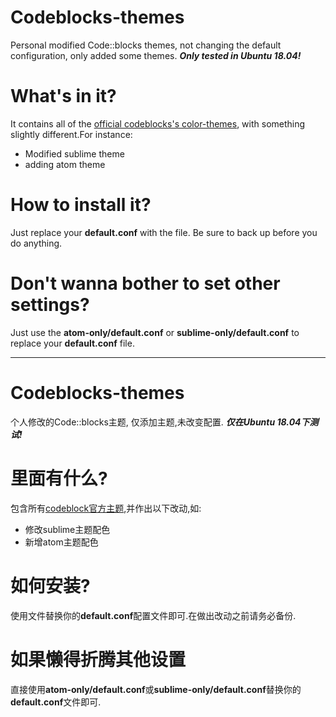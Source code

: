 # Codeblocks-themes
Personal modified Code::blocks themes, not changing the default configuration, only added some themes.
***Only tested in Ubuntu 18.04!***
# What's in it?
It contains all of the [official codeblocks's color-themes](http://wiki.codeblocks.org/index.php?title=Syntax_highlighting_custom_colour_themes), with something slightly different.For instance:
- Modified sublime theme
- adding atom theme
# How to install it?
Just replace your **default.conf** with the file. Be sure to back up before you do anything.
# Don't wanna bother to set other settings?
Just use the **atom-only/default.conf** or **sublime-only/default.conf** to replace your **default.conf** file.

---
# Codeblocks-themes
个人修改的Code::blocks主题, 仅添加主题,未改变配置.
***仅在Ubuntu 18.04下测试!***
# 里面有什么?
包含所有[codeblock官方主题](http://wiki.codeblocks.org/index.php?title=Syntax_highlighting_custom_colour_themes),并作出以下改动,如:
- 修改sublime主题配色
- 新增atom主题配色
# 如何安装?
使用文件替换你的**default.conf**配置文件即可.在做出改动之前请务必备份.
# 如果懒得折腾其他设置
直接使用**atom-only/default.conf**或**sublime-only/default.conf**替换你的**default.conf**文件即可.
